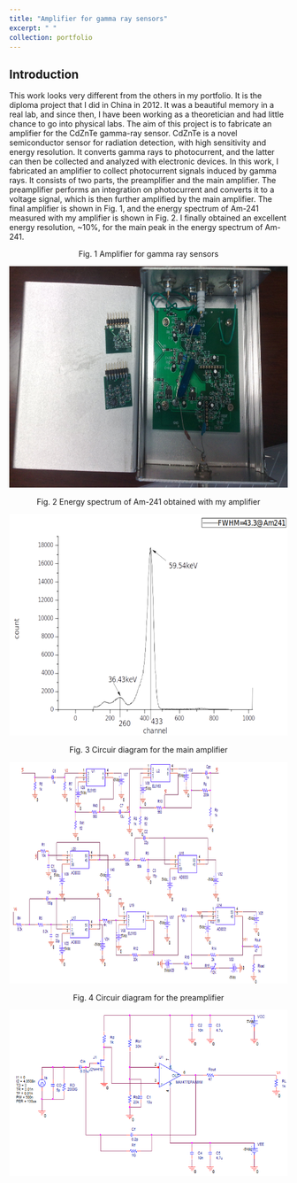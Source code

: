 ```yaml
---
title: "Amplifier for gamma ray sensors"
excerpt: " "
collection: portfolio
---
```

## Introduction
This work looks very different from the others in my portfolio. It is the diploma project that I did in China in 2012. It was a beautiful memory in a real lab, and since then, I have been working as a theoretician and had little chance to go into physical labs. 
The aim of this project is to fabricate an amplifier for the CdZnTe gamma-ray sensor. CdZnTe is a novel semiconductor sensor for radiation detection, with high sensitivity and energy resolution. It converts gamma rays to photocurrent, and the latter can then be collected and analyzed with electronic devices. In this work, I fabricated an amplifier to collect photocurrent signals induced by gamma rays. It consists of two parts, the preamplifier and the main amplifier. The preamplifier performs an integration on photocurrent and converts it to a voltage signal, which is then further amplified by the main amplifier. The final amplifier is shown in Fig. 1, and the energy spectrum of Am-241 measured with my amplifier is shown in Fig. 2. I finally obtained an excellent energy resolution, ~10%,  for the main peak in the energy spectrum of Am-241.


<p align="center">
  Fig. 1 Amplifier for gamma ray sensors
</p>

<p align="center">
<img src="/images/amplifier.jpg" width="700" height="400" >
</p>


<p align="center">
  Fig. 2 Energy spectrum of Am-241 obtained with my amplifier
</p>

<p align="center">
<img src="/images/result_amplifier.png" width="700" height="400" >
</p>

<p align="center">
  Fig. 3 Circuir diagram for the main amplifier
</p>

<p align="center">
<img src="/images/main_amplifier.png" width="800" height="400" >
</p>


<p align="center">
  Fig. 4 Circuir diagram for the preamplifier
</p>

<p align="center">
<img src="/images/preamplifier.png" width="600" height="300" >
</p>

